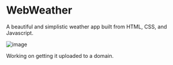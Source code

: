 # WebWeather

A beautiful and simplistic weather app built from HTML, CSS, and Javascript.

![image](https://github.com/fkhan17/WebWeather/assets/106523334/e4274b92-8fdc-4d0b-b2ae-3105c5956272)

Working on getting it uploaded to a domain.
